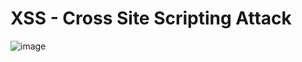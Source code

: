 # XSS - Cross Site Scripting Attack 

![image](https://user-images.githubusercontent.com/60937657/205972462-4843c529-a532-43b2-9a7a-59fa04f2729e.png)

